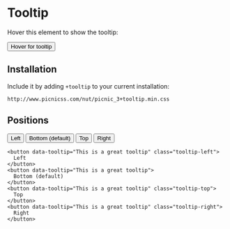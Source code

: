 # Tooltip

Hover this element to show the tooltip:

<button data-tooltip="This is a great tooltip" class="tooltip-top">
  Hover for tooltip
</button>



## Installation

Include it by adding `+tooltip` to your current installation:

    http://www.picnicss.com/nut/picnic_3+tooltip.min.css



## Positions

<button data-tooltip="This is a great tooltip" class="tooltip-left">
  Left
</button>
<button data-tooltip="This is a great tooltip">
  Bottom (default)
</button>
<button data-tooltip="This is a great tooltip" class="tooltip-top">
  Top
</button>
<button data-tooltip="This is a great tooltip" class="tooltip-right">
  Right
</button>


    <button data-tooltip="This is a great tooltip" class="tooltip-left">
      Left
    </button>
    <button data-tooltip="This is a great tooltip">
      Bottom (default)
    </button>
    <button data-tooltip="This is a great tooltip" class="tooltip-top">
      Top
    </button>
    <button data-tooltip="This is a great tooltip" class="tooltip-right">
      Right
    </button>